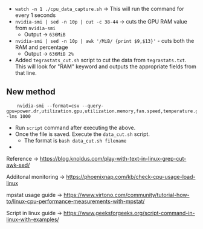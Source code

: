 
- `watch -n 1 ./cpu_data_capture.sh` -> This will run the command for every 1 seconds
- `nvidia-smi | sed -n 10p | cut -c 38-44` -> cuts the GPU RAM value from `nvidia-smi`
	- Output -> `636MiB`
- `nvidia-smi | sed -n 10p | awk '/MiB/ {print $9,$13}'` - cuts both the RAM and percentage
	- Output -> `636MiB 2%`
- Added `tegrastats_cut.sh` script to cut the data from `tegrastats.txt`. This will look for "RAM" keyword and outputs the appropriate fields from that line. 

## New method
```
	nvidia-smi --format=csv --query-gpu=power.dr,utilization.gpu,utilization.memory,fan.speed,temperature.gpu,memory.used,memory.free,memory.reserved,memory.total,pstate,fan.speed,power.draw -lms 1000
```
- Run `script` command after executing the above.
- Once the file is saved. Execute the `data_cut.sh` script.
	- The format is `bash data_cut.sh filename`
- 

Reference -> https://blog.knoldus.com/play-with-text-in-linux-grep-cut-awk-sed/

Additonal monitoring -> https://phoenixnap.com/kb/check-cpu-usage-load-linux

mpstat usage guide -> https://www.virtono.com/community/tutorial-how-to/linux-cpu-performance-measurements-with-mpstat/

Script in linux guide -> https://www.geeksforgeeks.org/script-command-in-linux-with-examples/
